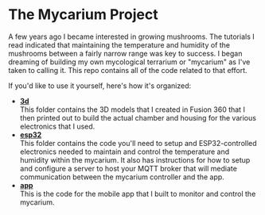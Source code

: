 # The Mycarium Project

A few years ago I became interested in growing mushrooms. The tutorials I read indicated that maintaining the temperature and humidity of the mushrooms between a fairly narrow range was key to success. I began dreaming of building my own mycological terrarium or "mycarium" as I've taken to calling it. This repo contains all of the code related to that effort.

If you'd like to use it yourself, here's how it's organized:

* [**3d**](3d/)<br>
  This folder contains the 3D models that I created in Fusion 360 that I then printed out to build the actual chamber and housing for the various electronics that I used.
* [**esp32**](esp32/)<br>
  This folder contains the code you'll need to setup and ESP32-controlled electronics needed to maintain and control the temperature and humidity within the mycarium. It also has instructions for how to setup and configure a server to host your MQTT broker that will mediate communication between the mycarium controller and the app.
* [**app**](app/)<br>
  This is the code for the mobile app that I built to monitor and control the mycarium.
  